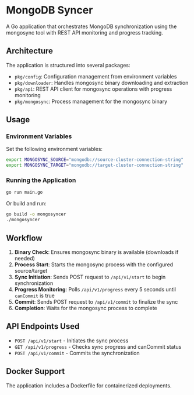 # MongoDB Syncer

A Go application that orchestrates MongoDB synchronization using the mongosync tool with REST API monitoring and progress tracking.

## Architecture

The application is structured into several packages:

- `pkg/config`: Configuration management from environment variables
- `pkg/downloader`: Handles mongosync binary downloading and extraction
- `pkg/api`: REST API client for mongosync operations with progress monitoring
- `pkg/mongosync`: Process management for the mongosync binary

## Usage

### Environment Variables

Set the following environment variables:

```bash
export MONGOSYNC_SOURCE="mongodb://source-cluster-connection-string"
export MONGOSYNC_TARGET="mongodb://target-cluster-connection-string"
```

### Running the Application

```bash
go run main.go
```

Or build and run:

```bash
go build -o mongosyncer
./mongosyncer
```

## Workflow

1. **Binary Check**: Ensures mongosync binary is available (downloads if needed)
2. **Process Start**: Starts the mongosync process with the configured source/target
3. **Sync Initiation**: Sends POST request to `/api/v1/start` to begin synchronization
4. **Progress Monitoring**: Polls `/api/v1/progress` every 5 seconds until `canCommit` is true
5. **Commit**: Sends POST request to `/api/v1/commit` to finalize the sync
6. **Completion**: Waits for the mongosync process to complete

## API Endpoints Used

- `POST /api/v1/start` - Initiates the sync process
- `GET /api/v1/progress` - Checks sync progress and canCommit status
- `POST /api/v1/commit` - Commits the synchronization

## Docker Support

The application includes a Dockerfile for containerized deployments.
